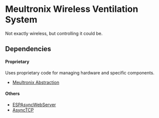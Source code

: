 # Meultronix Wireless Ventilation System

Not exactly wireless, but controlling it could be.



## Dependencies
#### Proprietary
Uses proprietary code for managing hardware and specific components.
- [Meultronix Abstraction](https://github.com/bmeulmeester/meultronix-abstraction)

#### Others
 
- [ESPAsyncWebServer](https://github.com/me-no-dev/ESPAsyncWebServer)
- [AsyncTCP](https://github.com/me-no-dev/AsyncTCP)

